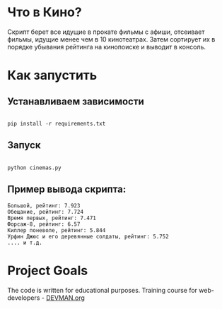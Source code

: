 # Что в Кино?
Скрипт берет все идущие в прокате фильмы с афиши, отсеивает фильмы, идущие менее чем в 10 кинотеатрах.
Затем сортирует их в порядке убывания рейтинга на кинопоиске и выводит в консоль.

# Как запустить

## Устанавливаем зависимости

```#!bash

pip install -r requirements.txt

```
## Запуск

```#!bash

python cinemas.py

```

## Пример вывода скрипта:

```
Большой, рейтинг: 7.923
Обещание, рейтинг: 7.724
Время первых, рейтинг: 7.471
Форсаж-8, рейтинг: 6.57
Киллер поневоле, рейтинг: 5.844
Урфин Джюс и его деревянные солдаты, рейтинг: 5.752
.... и т.д.
```


# Project Goals

The code is written for educational purposes. Training course for web-developers - [DEVMAN.org](https://devman.org)
